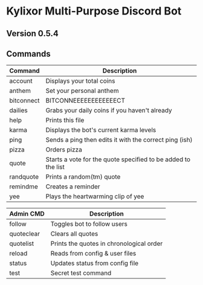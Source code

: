 **Kylixor Multi-Purpose Discord Bot**
=====================================

Version 0.5.4
-------------

Commands
--------

| Command     | Description
| ----------- | -----------
| account     | Displays your total coins
| anthem	  | Set your personal anthem
| bitconnect  | BITCONNEEEEEEEEEEEECT
| dailies     | Grabs your daily coins if you haven't already
| help        | Prints this file
| karma       | Displays the bot's current karma levels
| ping        | Sends a ping then edits it with the correct ping (ish)
| pizza       | Orders pizza
| quote       | Starts a vote for the quote specified to be added to the list
| randquote   | Prints a random(tm) quote
| remindme    | Creates a reminder
| yee         | Plays the heartwarming clip of yee

| Admin CMD   | Description
| ----------- | -----------
| follow      | Toggles bot to follow users
| quoteclear  | Clears all quotes
| quotelist   | Prints the quotes in chronological order
| reload      | Reads from config & user files
| status      | Updates status from config file
| test        | Secret test command
